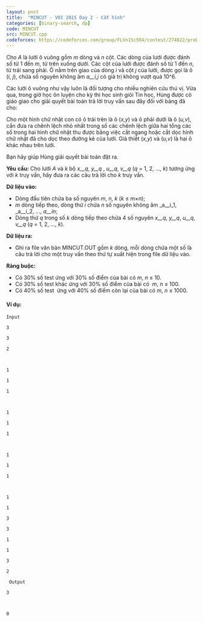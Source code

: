 ```yaml
---
layout: post
title:  "MINCUT - VOI 2015 Day 2 - Cắt hình"
categories: [binary-search, dp]
code: MINCUT
src: MINCUT.cpp
codeforces: https://codeforces.com/group/FLVn1Sc504/contest/274822/problem/N
---
```




  



Cho _A_ là lưới ô vuông gồm _m_ dòng và _n_ cột. Các dòng của lưới được đánh số từ 1 đến _m_, từ trên xuống dưới. Các cột của lưới được đánh số từ 1 đến _n_, từ trái sang phải. Ô nằm trên giao của dòng _i_ và cột _j_ của lưới, được gọi là ô (_i_, _j_), chứa số nguyên không âm _a__i,j_ có giá trị không vượt quá 10^6.

Các lưới ô vuông như vậy luôn là đối tượng cho nhiều nghiên cứu thú vị. Vừa qua, trong giờ học ôn luyện cho kỳ thi học sinh giỏi Tin học, Hùng được cô giáo giao cho giải quyết bài toán trả lời truy vấn sau đây đối với bảng đã cho:

Cho một hình chữ nhật con có ô trái trên là ô (_x,y_) và ô phải dưới là ô (_u,v_), cần đưa ra chênh lệch nhỏ nhất trong số các chênh lệch giữa hai tổng các số trong hai hình chữ nhật thu được bằng việc cắt ngang hoặc cắt dọc hình chữ nhật đã cho dọc theo đường kẻ của lưới. Giả thiết (_x,y_) và (_u,v_) là hai ô khác nhau trên lưới.

Bạn hãy giúp Hùng giải quyết bài toán đặt ra.

**Yêu** **cầu:** Cho lưới _A_ và _k_ bộ _x__q_, _y__q_ , _u__q_, _v__q_ (_q_ \= 1, 2, ..., _k_) tương ứng với _k_ truy vấn, hãy đưa ra các câu trả lời cho _k_ truy vấn.

**Dữ liệu vào:** 

*   Dòng đầu tiên chứa ba số nguyên _m_, _n_, _k_ (_k_ ≤ _m_×_n_);
*   _m_ dòng tiếp theo, dòng thứ _i_ chứa _n_ số nguyên không âm _a__i_1, _a__i_2, ..., _a__in_;
*   Dòng thứ _q_ trong số _k_ dòng tiếp theo chứa 4 số nguyên _x__q_, _y__q_, _u__q_, _v__q_ (_q_ \= 1, 2, ..., _k_).

**Dữ liệu ra:**

*   Ghi ra file văn bản MINCUT.OUT gồm _k_ dòng, mỗi dòng chứa một số là câu trả lời cho một truy vấn theo thứ tự xuất hiện trong file dữ liệu vào.

**Ràng buộc:**

*   Có 30% số test ứng với 30% số điểm của bài có _m_, _n_ ≤ 10.
*   Có 30% số test khác ứng với 30% số điểm của bài có  _m_, _n_ ≤ 100.
*   Có 40% số test  ứng với 40% số điểm còn lại của bài có _m_, _n_ ≤ 1000.

#### Ví dụ:

```
Input 

3

3

2

  

1

1

1

  

1

1

1

  

1

1

1

  

1

1

3

3

1

1

3

2

 Output 

3

 

0

 

 

 

 

 




```

<!--more-->

